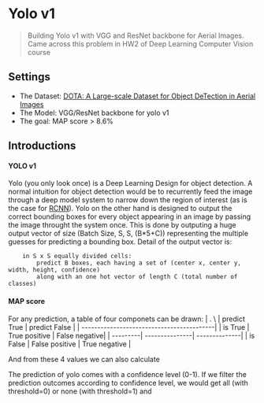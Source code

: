 # Yolo v1

> Building Yolo v1 with VGG and ResNet backbone for Aerial Images. Came across this problem in HW2 of Deep Learning Computer Vision course 

## Settings
* The Dataset: [DOTA: A Large-scale Dataset for Object DeTection in Aerial Images](http://captain.whu.edu.cn/DOTAweb/index.html)
* The Model: VGG/ResNet backbone for yolo v1
* The goal: MAP score > 8.6%

## Introductions

#### YOLO v1
Yolo (you only look once) is a Deep Learning Design for object detection. A normal intuition for object detection would be to recurrently feed the image through a deep model system to narrow down the region of interest (as is the case for [RCNN](https://paperswithcode.com/paper/fast-r-cnn)). Yolo on the other hand is designed to output the correct bounding boxes for every object appearing in an image by passing the image throught the system once. This is done by outputing a huge output vector of size (Batch Size, S, S, (B\*5+C)) representing the multiple guesses for predicting a bounding box. 
Detail of the output vector is:
```
    in S x S equally divided cells:
        predict B boxes, each having a set of (center x, center y, width, height, confidence)
        along with an one hot vector of length C (total number of classes)
```

#### MAP score
For any prediction, a table of four componets can be drawn:
| . \      | predict True   | predict False |
| ------------------------------------------|
| is True  | True positive  | False negative|
| ---------| ---------------| --------------|
| is False | False positive | True negative |

And from these 4 values we can also calculate 

The prediction of yolo comes with a confidence level (0-1). If we filter the prediction outcomes according to confidence level, we would get all (with threshold=0) or none (with threshold=1) and 